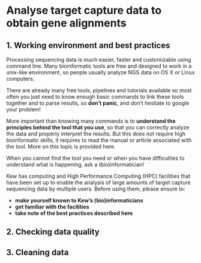 # **Analyse target capture data to obtain gene alignments**
  
## **1. Working environment and best practices**

Processing sequencing data is much easier, faster and customizable using command line. Many bioinformatic tools are free and designed to work in a unix-like environment, so people usually analyze NGS data on OS X or Linux computers.  
  
There are already many free tools, pipelines and tutorials available so most often you just need to know enough basic commands to link these tools together and to parse results, so **don’t panic**, and don’t hesitate to google your problem!  
  
More important than knowing many commands is to **understand the principles behind the tool that you use**, so that you can correctly analyze the data and properly interpret the results. But this does not require high bioinformatic skills, it requires to read the manual or article associated with the tool. More on this topic is provided here.  
  
When you cannot find the tool you need or when you have difficulties to understand what is happening, ask a (bio)informatician!  
  
Kew has computing and High Performance Computing (HPC) facilities that have been set up to enable the analysis of large amounts of target capture sequencing data by multiple users. Before using them, please ensure to:  
  
- **make yourself known to Kew’s (bio)informaticians** 
- **get familiar with the facilities** 
- **take note of the best practices described here**

## **2. Checking data quality**
## **3. Cleaning data**
